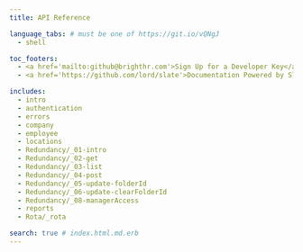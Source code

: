 ```yaml
---
title: API Reference

language_tabs: # must be one of https://git.io/vQNgJ
  - shell

toc_footers:
  - <a href='mailto:github@brighthr.com'>Sign Up for a Developer Key</a>
  - <a href='https://github.com/lord/slate'>Documentation Powered by Slate</a>

includes:
  - intro
  - authentication
  - errors
  - company
  - employee
  - locations
  - Redundancy/_01-intro
  - Redundancy/_02-get
  - Redundancy/_03-list
  - Redundancy/_04-post
  - Redundancy/_05-update-folderId
  - Redundancy/_06-update-clearFolderId
  - Redundancy/_08-managerAccess
  - reports
  - Rota/_rota

search: true # index.html.md.erb
---
```


</br>
</br>
